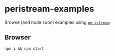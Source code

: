 # peristream-examples

Browse (and node soon) examples using [`peristream`](https://github.com/ArnaudRinquin/peristream)

## Browser

```
npm i && npm start
```
